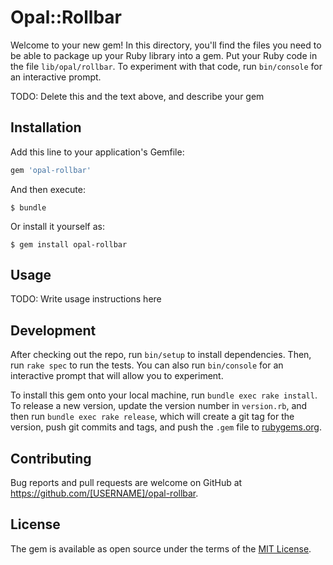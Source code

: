 # Opal::Rollbar

Welcome to your new gem! In this directory, you'll find the files you need to be able to package up your Ruby library into a gem. Put your Ruby code in the file `lib/opal/rollbar`. To experiment with that code, run `bin/console` for an interactive prompt.

TODO: Delete this and the text above, and describe your gem

## Installation

Add this line to your application's Gemfile:

```ruby
gem 'opal-rollbar'
```

And then execute:

    $ bundle

Or install it yourself as:

    $ gem install opal-rollbar

## Usage

TODO: Write usage instructions here

## Development

After checking out the repo, run `bin/setup` to install dependencies. Then, run `rake spec` to run the tests. You can also run `bin/console` for an interactive prompt that will allow you to experiment.

To install this gem onto your local machine, run `bundle exec rake install`. To release a new version, update the version number in `version.rb`, and then run `bundle exec rake release`, which will create a git tag for the version, push git commits and tags, and push the `.gem` file to [rubygems.org](https://rubygems.org).

## Contributing

Bug reports and pull requests are welcome on GitHub at https://github.com/[USERNAME]/opal-rollbar.

## License

The gem is available as open source under the terms of the [MIT License](https://opensource.org/licenses/MIT).
